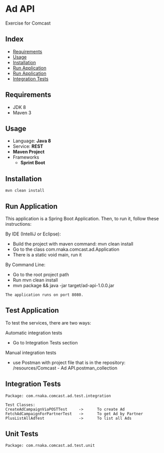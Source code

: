 Ad API
==================================================================

 Exercise for Comcast

Index
------
 * [Requirements](#Requirements)
 * [Usage](#Usage)
 * [Installation](#Installation)
 * [Run Application](#Installation)
 * [Run Application](#RunApplication)
 * [Integration Tests](#IntegrationTests)
 
Requirements
-------------
 * JDK 8
 * Maven 3 
 
Usage
------
 * Language: **Java 8** 
 * Service: **REST**
 * **Maven Project**
 * Frameworks
   * **Sprint Boot**
 
Installation
-------------

    mvn clean install
   
Run Application
---------------- 
   
   This application is a Spring Boot Application. Then, to run it, follow these instructions:
   
   By IDE (IntelliJ or Eclipse):
   - Build the project with maven command: mvn clean install
   - Go to the class com.rnaka.comcast.ad.Application 
   - There is a static void main, run it
   
   By Command Line:
   - Go to the root project path
   - Run mvn clean install
   - mvn package && java -jar target/ad-api-1.0.0.jar
    
    The application runs on port 8080.
   
Test Application
----------------    
   To test the services, there are two ways:
   
   Automatic integration tests
   - Go to Integration Tests section
   
   Manual integration tests
   - use Postman with project file that is in the repository: 
   /resources/Comcast - Ad API.postman_collection
   
Integration Tests
------------------

    Package: com.rnaka.comcast.ad.test.integration

    Test Classes:
    CreateAdCampaignViaPOSTTest     ->      To create Ad
    FetchAdCampaignForPartnerTest   ->      To get Ad by Partner
    PlusListAllAdTest               ->      To list all Ads
    
Unit Tests
-----------

    Package: com.rnaka.comcast.ad.test.unit